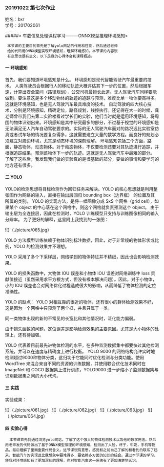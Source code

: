 ###   20191022 第七次作业
姓名：bxr   
学号：201702061

#####< 车载信息处理课程学习———ONNX模型推理环境感知>
   
     本节课的主要目的首先是了解yolo网站的作用和性能，然后通过老师
     给的代码用ONNX模型实现环境感知，理解环境感知。本节课的内容很
     有意思也很有意义，以下是我的心得体会和课程概述。
     
#### 一 环境感知

首先，我们要知道环境感知是什么。
环境感知是现代智能驾驶汽车最重要的技术。  人类驾驶员会根据行人的移动轨迹大概评估其下一步的位置，然后根据车速，计算出安全空间（路径规划），公交司机最擅长此道。无人驾驶汽车同样要能做到。要注意这是多个移动物体的轨迹的追踪与预测，难度比单一物体要高得多。这就是环境感知，也是无人驾驶汽车最具难度的技术。
自动驾驶的四大核心技术，分别是环境感知，精确定位，路径规划，线控执行。还记得在大一的时候，龚老师曾带我们去第二实验楼看过学长们的实验，他们当时就是运用环境感知，将周围的物体识别出来。环境感知是其中研究最多的部分，不过基于视觉的环境感知是无法满足无人汽车自动驾驶要求的。实际的无人驾驶汽车面对的路况远比实验室仿真或者试车场的情况要复杂得多，这就需要建立大量的数学方程。而良好的规划必须建立对周边环境，尤其是动态环境的深刻理解。
环境感知包括三个方面，路面，静态物体，动态物体。对于动态物体，不仅要检测还要对其轨迹进行追踪，并根据追踪结果，预测该物体下一步的轨迹。这就是无人驾驶汽车中最难的部分。
了解了这些后，我发现我们做的实验真的是很基础的部分，要做的事情和要学习的地方还有很多。

#### 二 YOLO

YOLO的检测思想将目标检测作为回归任务来解决。YOLO 的核心思想就是利用整张图作为网络的输入，直接在输出层回归 bounding box（边界框） 的位置及其所属的类别。
YOLO 的实现方法，是将一幅图像分成 SxS 个网格（grid cell），如果某个 object 的中心落在这个网格中，则这个网格就负责预测这个 object。 由于输出层为全连接层，因此在检测时，YOLO 训练模型只支持与训练图像相同的输入分辨率。
为了更好的解释，这里附上我找到的一张图：

![]（./picture/065.jpg）

YOLO 方法模型训练依赖于物体识别标注数据，因此，对于非常规的物体形状或比例，YOLO 的检测效果并不理想。

YOLO 采用了多个下采样层，网络学到的物体特征并不精细，因此也会影响检测效果。

YOLO 的损失函数中，大物体 IOU 误差和小物体 IOU 误差对网络训练中 loss 贡献值接近（虽然采用求平方根方式，但没有根本解决问题）。因此，对于小物体，小的 IOU 误差也会对网络优化过程造成很大的影响，从而降低了物体检测的定位准确性。

YOLO 的缺点：
YOLO 对相互靠的很近的物体，还有很小的群体检测效果不好，这是因为一个网格中只预测了两个框，并且只属于一类。

同一类物体出现的新的不常见的长宽比和其他情况时，泛化能力偏弱。

由于损失函数的问题，定位误差是影响检测效果的主要原因。尤其是大小物体的处理上，还有待加强。

YOLO 代表着目前最先进物体检测的水平，在多种监测数据集中都要快过其他检测系统，并可以在速度与精确度上进行权衡。
YOLO 9000 的网络结构允许实时地检测超过9000种物体分类，这归功于它能同时优化检测与分类功能。使用 WordTree 来混合来自不同的资源的训练数据，并使用联合优化技术同时在 ImageNet 和 COCO 数据集上进行训练，YOLO9000 进一步缩小了监测数据集与识别数据集之间的大小代沟。

#### 三 实践
实验成果：

![]（./picture/061.jpg）
![]（./picture/062.jpg）
![]（./picture/063.jpg）
![]（./picture/064.jpg）


#### 四 实验心得
      本节课首先我通过浏览yolo网站，了解了这个强大的物体检测技术以及他的数学用法。然后用老师发的代码做出了基于ONNX模型推理的环境感知，检测出了人脸，杯子，牛奶，手机等物品。最后理解了里面重要代码含义。这节课很有意思，感觉和之前自己了解的和看到的联系了起来，智能汽车的实现远比我想象中要难得多，要依赖多方面的知识的综合。通过本节课的学习，使我对环境感知有了更加深刻的理解，也对智能汽车这一系统有了更加清楚地认识。
